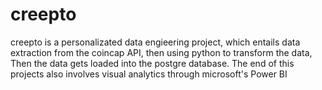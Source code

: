 # creepto
creepto is a personalizated data engieering project, which entails data extraction from the coincap API, then using python to transform the data, Then the data gets loaded into the postgre database. The end of this projects also involves visual analytics through microsoft's Power BI
